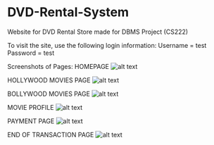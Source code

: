 # DVD-Rental-System
Website for DVD Rental Store made for DBMS Project (CS222)

To visit the site, use the following login information:
Username = test
Password = test

Screenshots of Pages:
HOMEPAGE
![alt text](G:/xampp1/htdocs/DVD-Rental-System/screenshots/homepage.png "HOMEPAGE")

HOLLYWOOD MOVIES PAGE
![alt text](G:/xampp1/htdocs/DVD-Rental-System/screenshots/hollywood.png "HOLLYWOOD MOVIES PAGE")

BOLLYWOOD MOVIES PAGE
![alt text](G:/xampp1/htdocs/DVD-Rental-System/screenshots/bollywood.png "BOLLYWOOD MOVIES PAGE")

MOVIE PROFILE
![alt text](G:/xampp1/htdocs/DVD-Rental-System/screenshots/movie_profile.png "MOVIE PROFILE")

PAYMENT PAGE
![alt text](G:/xampp1/htdocs/DVD-Rental-System/screenshots/payment.png "PAYMENT PAGE")

END OF TRANSACTION PAGE
![alt text](G:/xampp1/htdocs/DVD-Rental-System/screenshots/transaction.png "END OF TRANSACTION PAGE")
